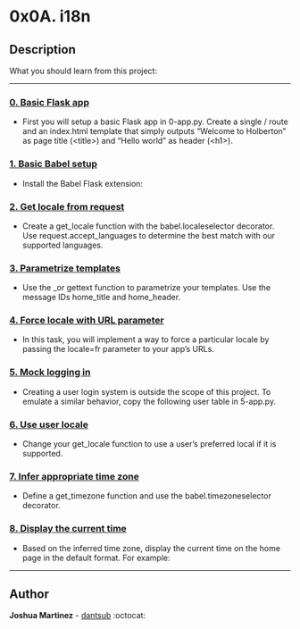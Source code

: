 # 0x0A. i18n

## Description

What you should learn from this project:

---

### [0. Basic Flask app](./0-app.py)

* First you will setup a basic Flask app in 0-app.py. Create a single / route and an index.html template that simply outputs “Welcome to Holberton” as page title (\<title>) and “Hello world” as header (\<h1>).

### [1. Basic Babel setup](./1-app.py)

* Install the Babel Flask extension:

### [2. Get locale from request](./2-app.py)

* Create a get_locale function with the babel.localeselector decorator. Use request.accept_languages to determine the best match with our supported languages.

### [3. Parametrize templates](./3-app.py)

* Use the _or gettext function to parametrize your templates. Use the message IDs home_title and home_header.

### [4. Force locale with URL parameter](./4-app.py)

* In this task, you will implement a way to force a particular locale by passing the locale=fr parameter to your app’s URLs.

### [5. Mock logging in](./5-app.py)

* Creating a user login system is outside the scope of this project. To emulate a similar behavior, copy the following user table in 5-app.py.

### [6. Use user locale](./6-app.py)

* Change your get_locale function to use a user’s preferred local if it is supported.

### [7. Infer appropriate time zone](./7-app.py)

* Define a get_timezone function and use the babel.timezoneselector decorator.

### [8. Display the current time](./app.py)

* Based on the inferred time zone, display the current time on the home page in the default format. For example:

---

## Author

**Joshua Martinez** - [dantsub](https://github.com/dantsub) :octocat:
